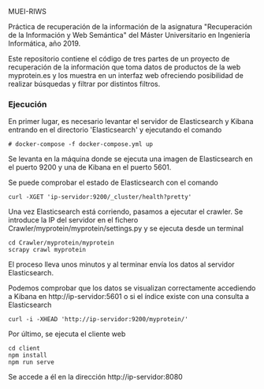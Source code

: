MUEI-RIWS

Práctica de recuperación de la información de la asignatura "Recuperación de la Información y Web Semántica" del Máster Universitario en Ingeniería Informática, año 2019.

Este repositorio contiene el código de tres partes de un proyecto de recuperación de la información que toma datos de productos de la web myprotein.es y los muestra en un interfaz web ofreciendo posibilidad de realizar búsquedas y filtrar por distintos filtros.

### Ejecución

En primer lugar, es necesario levantar el servidor de Elasticsearch y Kibana entrando en el directorio 'Elasticsearch' y ejecutando el comando

```
# docker-compose -f docker-compose.yml up
```

Se levanta en la máquina donde se ejecuta una imagen de Elasticsearch en el puerto 9200 y una de Kibana en el puerto 5601.

Se puede comprobar el estado de Elasticsearch con el comando

```
curl -XGET 'ip-servidor:9200/_cluster/health?pretty'
```

Una vez Elasticsearch está corriendo, pasamos a ejecutar el crawler. Se introduce la IP del servidor en el fichero Crawler/myprotein/myprotein/settings.py y se ejecuta desde un terminal

```
cd Crawler/myprotein/myprotein
scrapy crawl myprotein
```

El proceso lleva unos minutos y al terminar envía los datos al servidor Elasticsearch.

Podemos comprobar que los datos se visualizan correctamente accediendo a Kibana en http://ip-servidor:5601 o si el índice existe con una consulta a Elasticsearch

```
curl -i -XHEAD 'http://ip-servidor:9200/myprotein/'
```

Por último, se ejecuta el cliente web

```
cd client
npm install
npm run serve
```

Se accede a él en la dirección http://ip-servidor:8080